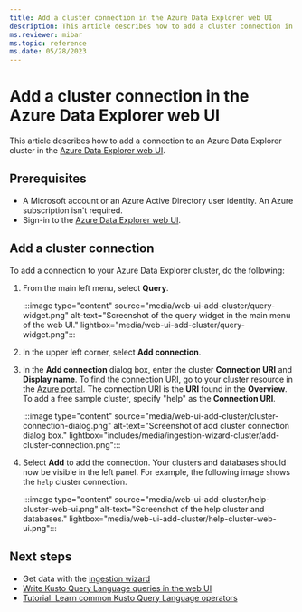 ```yaml
---
title: Add a cluster connection in the Azure Data Explorer web UI
description: This article describes how to add a cluster connection in the Azure Data Explorer web UI.
ms.reviewer: mibar
ms.topic: reference
ms.date: 05/28/2023
---
```


# Add a cluster connection in the Azure Data Explorer web UI

This article describes how to add a connection to an Azure Data Explorer cluster in the [Azure Data Explorer web UI](https://dataexplorer.azure.com/).

## Prerequisites

* A Microsoft account or an Azure Active Directory user identity. An Azure subscription isn't required.
* Sign-in to the [Azure Data Explorer web UI](https://dataexplorer.azure.com/).

## Add a cluster connection

To add a connection to your Azure Data Explorer cluster, do the following:

1. From the main left menu, select **Query**.

    :::image type="content" source="media/web-ui-add-cluster/query-widget.png" alt-text="Screenshot of the query widget in the main menu of the web UI." lightbox="media/web-ui-add-cluster/query-widget.png":::

1. In the upper left corner, select **Add connection**.

1. In the **Add connection** dialog box, enter the cluster **Connection URI** and **Display name**. To find the connection URI, go to your cluster resource in the [Azure portal](https://ms.portal.azure.com/). The connection URI is the **URI** found in the **Overview**. To add a free sample cluster, specify "help" as the **Connection URI**.

    :::image type="content" source="media/web-ui-add-cluster/cluster-connection-dialog.png" alt-text="Screenshot of add cluster connection dialog box." lightbox="includes/media/ingestion-wizard-cluster/add-cluster-connection.png":::

1. Select **Add** to add the connection. Your clusters and databases should now be visible in the left panel. For example, the following image shows the `help` cluster connection.

    :::image type="content" source="media/web-ui-add-cluster/help-cluster-web-ui.png" alt-text="Screenshot of the help cluster and databases." lightbox="media/web-ui-add-cluster/help-cluster-web-ui.png":::

## Next steps

* Get data with the [ingestion wizard](ingest-data-wizard.md)
* [Write Kusto Query Language queries in the web UI](web-ui-kql.md)
* [Tutorial: Learn common Kusto Query Language operators](kusto/query/tutorials/learn-common-operators.md)
